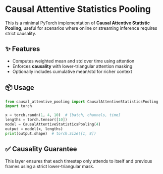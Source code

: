 # Causal Attentive Statistics Pooling

This is a minimal PyTorch implementation of **Causal Attentive Statistic Pooling**, useful for scenarios where online or streaming inference requires strict causality.

## ✨ Features

- Computes weighted mean and std over time using attention
- Enforces **causality** with lower-triangular attention masking
- Optionally includes cumulative mean/std for richer context

## 📦 Usage

```python
from causal_attentive_pooling import CausalAttentiveStatisticsPooling
import torch

x = torch.randn(1, 4, 10)  # [batch, channels, time]
lengths = torch.tensor([10])
model = CausalAttentiveStatisticsPooling(4)
output = model(x, lengths)
print(output.shape)  # torch.Size([1, 8])
```

## ✅ Causality Guarantee

This layer ensures that each timestep only attends to itself and previous frames using a strict lower-triangular mask.


